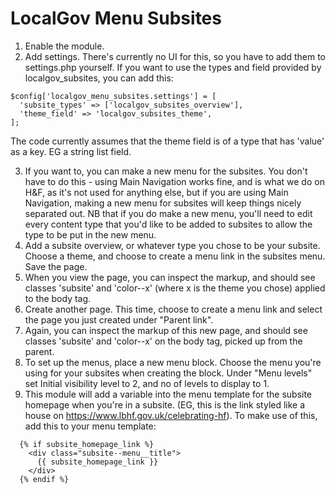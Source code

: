 # LocalGov Menu Subsites

1) Enable the module.
2) Add settings. There's currently no UI for this, so you have to add them to settings.php yourself. If you want to use the types and field provided by localgov_subsites, you can add this:
```
$config['localgov_menu_subsites.settings'] = [
  'subsite_types' => ['localgov_subsites_overview'],
  'theme_field' => 'localgov_subsites_theme',
];
```
  The code currently assumes that the theme field is of a type that has
'value' as a key. EG a string list field.

3) If you want to, you can make a new menu for the subsites. You don't have to do this - using Main Navigation works fine, and is what we do on H&F, as it's not used for anything else, but if you are using Main Navigation, making a new menu for subsites will keep things nicely separated out. NB that if you do make a new menu, you'll need to edit every content type that you'd like to be added to subsites to allow the type to be put in the new menu.
4) Add a subsite overview, or whatever type you chose to be your subsite. Choose a theme, and choose to create a menu link in the subsites menu. Save the page.
5) When you view the page, you can inspect the markup, and should see classes 'subsite' and 'color--x' (where x is the theme you chose) applied to the body tag.
6) Create another page. This time, choose to create a menu link and select the page you just created under "Parent link".
7) Again, you can inspect the markup of this new page, and should see classes 'subsite' and 'color--x' on the body tag, picked up from the parent.
9) To set up the menus, place a new menu block. Choose the menu you're using for your subsites when creating the block. Under "Menu levels" set Initial visibility level to 2, and no of levels to display to 1.
10) This module will add a variable into the menu template for the subsite homepage when you're in a subsite. (EG, this is the link styled like a house on https://www.lbhf.gov.uk/celebrating-hf). To make use of this, add this to your menu template: 
```
  {% if subsite_homepage_link %}
    <div class="subsite--menu__title">
      {{ subsite_homepage_link }}
    </div>
  {% endif %}
```
